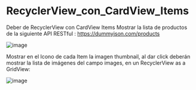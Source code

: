 # RecyclerView_con_CardView_Items
Deber de RecyclerView con CardView Items
Mostrar la lista de productos de la siguiente API RESTful : https://dummyjson.com/products

![image](https://github.com/JohnVeraXD/RecyclerView_con_CardView_Items/assets/108051712/a5120466-461c-4973-aefa-f0b76ae2791e)



Mostrar en el Icono de cada Item la imagen thumbnail, al dar click deberán mostrar la lista de imágenes del campo images, en un RecyclerView as a GridView:


![image](https://github.com/JohnVeraXD/RecyclerView_con_CardView_Items/assets/108051712/29e3187c-5031-425b-80e0-ce040996d7cf)

